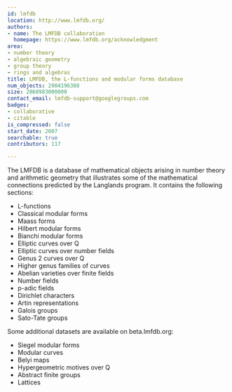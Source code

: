 ```yaml
---
id: lmfdb
location: http://www.lmfdb.org/
authors:
- name: The LMFDB collaboration
  homepage: https://www.lmfdb.org/acknowledgment
area:
- number theory
- algebraic geometry
- group theory
- rings and algebras
title: LMFDB, the L-functions and modular forms database
num_objects: 2904196308
size: 2068983000000
contact_email: lmfdb-support@googlegroups.com
badges:
- collaborative
- citable
is_compressed: false
start_date: 2007
searchable: true
contributors: 117

---
```


The LMFDB is a database of mathematical objects arising in number theory and arithmetic geometry that illustrates some of the mathematical connections predicted by the Langlands program.  It contains the following sections:

* L-functions
* Classical modular forms
* Maass forms
* Hilbert modular forms
* Bianchi modular forms
* Elliptic curves over Q
* Elliptic curves over number fields
* Genus 2 curves over Q
* Higher genus families of curves
* Abelian varieties over finite fields
* Number fields
* p-adic fields
* Dirichlet characters
* Artin representations
* Galois groups
* Sato-Tate groups

Some additional datasets are available on beta.lmfdb.org:

* Siegel modular forms
* Modular curves
* Belyi maps
* Hypergeometric motives over Q
* Abstract finite groups
* Lattices